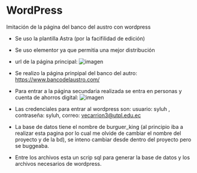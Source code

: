 # WordPress
Imitación de la página del banco del austro con wordpress
- Se uso la plantilla Astra (por la facifilidad de edición)
- Se uso elementor ya que permitia una mejor distribución
- url de la página principal:
![imagen](https://user-images.githubusercontent.com/73541103/208711070-f6978109-ee45-4f57-bce9-1efa5d0de29d.png)

- Se realizo la página prinpipal del banco del autro: https://www.bancodelaustro.com/
- Para entrar a la página secundaria realizada se entra en personas y cuenta de ahorros digital:
![imagen](https://user-images.githubusercontent.com/73541103/208709296-5a2848a8-46ed-48b9-9483-1383a7c16dde.png)

- Las credenciales para entrar al wordpress son: usuario: syluh , contraseña: syluh, correo: vecarrion3@utpl.edu.ec
- La base de datos tiene el nombre de burguer_king (al principio iba a realizar esta pagina por lo cual me olvide de cambiar el nombre del proyecto y de la bd), se inteno cambiar desde dentro del proyecto pero se buggeaba.
- Entre los archivos esta un scrip sql para generar la base de datos y los archivos necesarios de wordpress.
